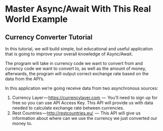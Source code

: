 # Master Async/Await With This Real World Example
## Currency Converter Tutorial
In this tutorial, we will build simple, but educational and useful application that is going to improve your overall knowledge of Async/Await. 

The program will take in currency code we want to convert from and currency code we want to convert to, as well as the amount of money, afterwards, the program will output correct exchange rate based on the data from the API’s.

In this application we’re going receive data from two asynchronous sources:
1. Currency Layer — https://currencylayer.com  —  You’ll need to sign up for free so you can use API Access Key. This API will provide us with data needed to calculate exchange rate between currencies.
2. Rest Countries — http://restcountries.eu/  —  This API will give us information about where can we use the currency we just converted our money to.
